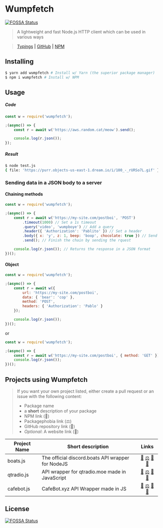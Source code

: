 # Wumpfetch
[![FOSSA Status](https://app.fossa.io/api/projects/git%2Bgithub.com%2FPassTheWessel%2Fwumpfetch.svg?type=shield)](https://app.fossa.io/projects/git%2Bgithub.com%2FPassTheWessel%2Fwumpfetch?ref=badge_shield)

> A lightweight and fast Node.js HTTP client which can be used in various ways

> [Typings](https://github.com/PassTheWessel/wumpfetch-typings) **|** [GitHub](https://github.com/PassTheWessel/wumpfetch) **|** [NPM](https://npmjs.com/package/wumpfetch)

## Installing
```sh
$ yarn add wumpfetch # Install w/ Yarn (the superior package manager)
$ npm i wumpfetch # Install w/ NPM
```

## Usage
##### Code
```js
const w = require('wumpfetch');

;(async() => {
	const r = await w('https://aws.random.cat/meow').send();

	console.log(r.json());
});
```
##### Result
```sh
$ node test.js
{ file: 'https://purr.objects-us-east-1.dream.io/i/100_-_rURSo7L.gif' }
```

### Sending data in a JSON body to a server
#### Chaining methods
```js
const w = require('wumpfetch');

;(async() => {
	const r = await w('https://my-site.com/postboi', 'POST')
		.timeout(1000) // Set a 1s timeout
		.query('video', 'wumpboye') // Add a query
		.header({ 'Authorization': 'Pablito' }) // Set a header
		.body({ x: 'y', z: 1, beep: 'boop', chocolate: true }) // Send a JSON body
		.send(); // Finish the chain by sending the rquest

	console.log(r.json()); // Returns the response in a JSON format
})();
```
#### Object
```js
const w = require('wumpfetch');

;(async() => {
	const r = await w({
		url: 'https://my-site.com/postboi',
		data: { 'bear': 'cop' },
		method: 'POST',
		headers: { 'Authorization': 'Pablo' }
	});

	console.log(r.json());
})();
```
or
```js
const w = require('wumpfetch');

;(async() => {
	const r = await w('https://my-site.com/postboi', { method: 'GET' });
	console.log(r.json());
})();
```

## Projects using Wumpfetch

> If you want your own project listed, either create a pull request or an issue with the following content:
> * Package name
> * a **short** description of your package
> * NPM link (🔩)
> * Packagephobia link (⚖)
> * GitHub repository link (📂)
> * *Optional*: A website link (👾)

| Project Name | Short description | Links
|----------|----------|:-------------:
| boats.js | The official discord.boats API wrapper for NodeJS | [🔩](https://npmjs.com/package/boats.js) [⚖](https://packagephobia.now.sh/result?p=boats.js) [📂](https://github.com/DiscordBoats/boats.js) [👾](https://boats.js.org/?referrer=wumpfetch)
| qtradio.js | API wrapper for qtradio.moe made in JavaScript | [🔩](https://npmjs.com/package/qtradio.js) [⚖](https://packagephobia.now.sh/result?p=qtradio.js) [📂](https://github.com/auguwu/qtradio.js) [👾](https://qtradio.moe/?referrer=wumpfetch)
| cafebot.js | CafeBot.xyz API Wrapper made in JS  | [🔩](https://npmjs.com/package/cafebot.js) [⚖](https://packagephobia.now.sh/result?p=cafebot.js) [📂](https://github.com/DopeDealers/cafebot.js) [👾](https://cafebot.xyz/?referrer=wumpfetch)


## License
[![FOSSA Status](https://app.fossa.io/api/projects/git%2Bgithub.com%2FPassTheWessel%2Fwumpfetch.svg?type=large)](https://app.fossa.io/projects/git%2Bgithub.com%2FPassTheWessel%2Fwumpfetch?ref=badge_large)
